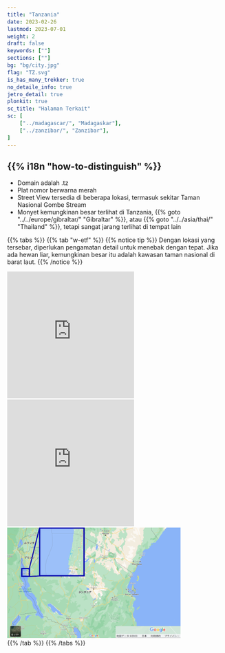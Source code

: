 ```yaml
---
title: "Tanzania"
date: 2023-02-26
lastmod: 2023-07-01
weight: 2
draft: false
keywords: [""]
sections: [""]
bg: "bg/city.jpg"
flag: "TZ.svg"
is_has_many_trekker: true
no_detaile_info: true
jetro_detail: true
plonkit: true
sc_title: "Halaman Terkait"
sc: [
    ["../madagascar/", "Madagaskar"],
    ["../zanzibar/", "Zanzibar"],
]
---
```


<div class="main-desciption country-description">
    <h2 class="section-title">{{% i18n "how-to-distinguish" %}}</h2>
    <ul class="rule-list">
        <li>Domain adalah <span class="quiz">.tz</span></li>
        <li>Plat nomor berwarna <span class="quiz">merah</span></li>
        <li>Street View tersedia di beberapa lokasi, termasuk sekitar Taman Nasional Gombe Stream</li>
        <li>Monyet kemungkinan besar terlihat di Tanzania, {{% goto "../../europe/gibraltar/" "Gibraltar" %}}, atau {{% goto "../../asia/thai/" "Thailand" %}}, tetapi sangat jarang terlihat di tempat lain</li>
    </ul>
</div>

{{% tabs %}}
{{% tab "w-etf" %}}
{{% notice tip %}}
Dengan lokasi yang tersebar, diperlukan pengamatan detail untuk menebak dengan tepat. Jika ada hewan liar, kemungkinan besar itu adalah kawasan taman nasional di barat laut.
{{% /notice %}}
<div class="googlemap-if">
<iframe src="https://www.google.com/maps/embed?pb=!4v1687222166237!6m8!1m7!1sHpICDVPg0AxGBxOAqNx9dA!2m2!1d-4.669323783113501!2d29.62333506254922!3f244.8795270430562!4f-26.238762274455702!5f2.3535105869069004" width="295" height="295" style="border:0;" allowfullscreen="" loading="lazy" referrerpolicy="no-referrer-when-downgrade"></iframe>
<iframe src="https://www.google.com/maps/embed?pb=!4v1683886160271!6m8!1m7!1sn4XUB4cG5nRiVfJuftu5dA!2m2!1d-3.041027899419915!2d37.30021134006131!3f306.8801139271176!4f8.90126208088364!5f0.4000000000000002" width="295" height="295" style="border:0;" allowfullscreen="" loading="lazy" referrerpolicy="no-referrer-when-downgrade"></iframe>
</div>

<div class="googlemap-if unclickable">
<img src="./google-map.png" width="80%">
</div>
{{% /tab %}}
{{% /tabs %}}
